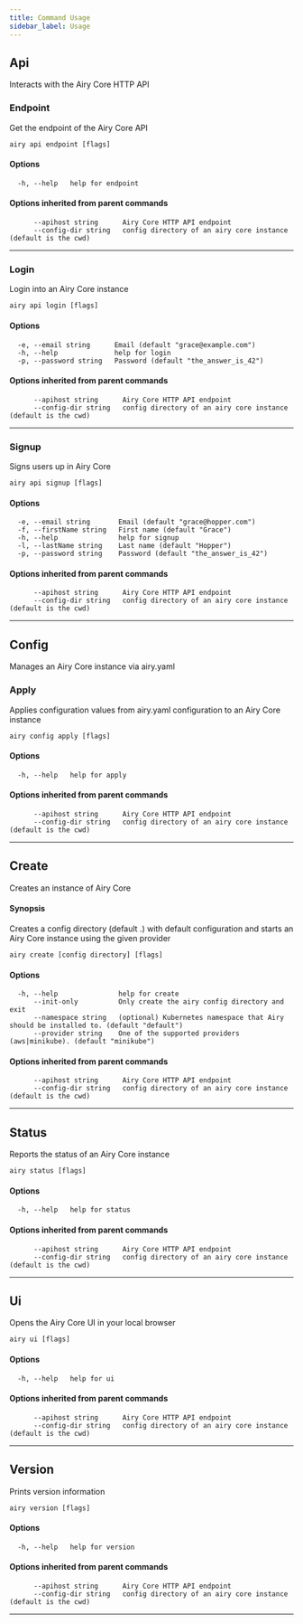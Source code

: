 ```yaml
---
title: Command Usage
sidebar_label: Usage
---
```


## Api

Interacts with the Airy Core HTTP API

### Endpoint

Get the endpoint of the Airy Core API

```
airy api endpoint [flags]
```

#### Options

```
  -h, --help   help for endpoint
```

#### Options inherited from parent commands

```
      --apihost string      Airy Core HTTP API endpoint
      --config-dir string   config directory of an airy core instance (default is the cwd)
```


***

### Login

Login into an Airy Core instance

```
airy api login [flags]
```

#### Options

```
  -e, --email string      Email (default "grace@example.com")
  -h, --help              help for login
  -p, --password string   Password (default "the_answer_is_42")
```

#### Options inherited from parent commands

```
      --apihost string      Airy Core HTTP API endpoint
      --config-dir string   config directory of an airy core instance (default is the cwd)
```


***

### Signup

Signs users up in Airy Core

```
airy api signup [flags]
```

#### Options

```
  -e, --email string       Email (default "grace@hopper.com")
  -f, --firstName string   First name (default "Grace")
  -h, --help               help for signup
  -l, --lastName string    Last name (default "Hopper")
  -p, --password string    Password (default "the_answer_is_42")
```

#### Options inherited from parent commands

```
      --apihost string      Airy Core HTTP API endpoint
      --config-dir string   config directory of an airy core instance (default is the cwd)
```


***

## Config

Manages an Airy Core instance via airy.yaml

### Apply

Applies configuration values from airy.yaml configuration to an Airy Core instance

```
airy config apply [flags]
```

#### Options

```
  -h, --help   help for apply
```

#### Options inherited from parent commands

```
      --apihost string      Airy Core HTTP API endpoint
      --config-dir string   config directory of an airy core instance (default is the cwd)
```


***

## Create

Creates an instance of Airy Core

#### Synopsis

Creates a config directory (default .) with default configuration and starts an Airy Core instance using the given provider

```
airy create [config directory] [flags]
```

#### Options

```
  -h, --help               help for create
      --init-only          Only create the airy config directory and exit
      --namespace string   (optional) Kubernetes namespace that Airy should be installed to. (default "default")
      --provider string    One of the supported providers (aws|minikube). (default "minikube")
```

#### Options inherited from parent commands

```
      --apihost string      Airy Core HTTP API endpoint
      --config-dir string   config directory of an airy core instance (default is the cwd)
```


***

## Status

Reports the status of an Airy Core instance

```
airy status [flags]
```

#### Options

```
  -h, --help   help for status
```

#### Options inherited from parent commands

```
      --apihost string      Airy Core HTTP API endpoint
      --config-dir string   config directory of an airy core instance (default is the cwd)
```


***

## Ui

Opens the Airy Core UI in your local browser

```
airy ui [flags]
```

#### Options

```
  -h, --help   help for ui
```

#### Options inherited from parent commands

```
      --apihost string      Airy Core HTTP API endpoint
      --config-dir string   config directory of an airy core instance (default is the cwd)
```


***

## Version

Prints version information

```
airy version [flags]
```

#### Options

```
  -h, --help   help for version
```

#### Options inherited from parent commands

```
      --apihost string      Airy Core HTTP API endpoint
      --config-dir string   config directory of an airy core instance (default is the cwd)
```


***

